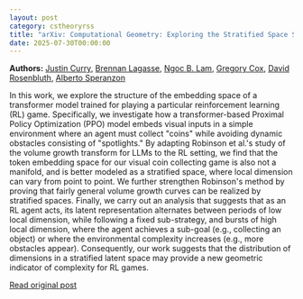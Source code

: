 ```yaml
---
layout: post
category: cstheoryrss
title: "arXiv: Computational Geometry: Exploring the Stratified Space Structure of an RL Game with the Volume"
date: 2025-07-30T00:00:00
---
```


**Authors:** [Justin Curry](https://dblp.uni-trier.de/search?q=Justin+Curry), [Brennan Lagasse](https://dblp.uni-trier.de/search?q=Brennan+Lagasse), [Ngoc B. Lam](https://dblp.uni-trier.de/search?q=Ngoc+B.+Lam), [Gregory Cox](https://dblp.uni-trier.de/search?q=Gregory+Cox), [David Rosenbluth](https://dblp.uni-trier.de/search?q=David+Rosenbluth), [Alberto Speranzon](https://dblp.uni-trier.de/search?q=Alberto+Speranzon)

In this work, we explore the structure of the embedding space of a
transformer model trained for playing a particular reinforcement learning (RL)
game. Specifically, we investigate how a transformer-based Proximal Policy
Optimization (PPO) model embeds visual inputs in a simple environment where an
agent must collect "coins" while avoiding dynamic obstacles consisting of
"spotlights." By adapting Robinson et al.'s study of the volume growth
transform for LLMs to the RL setting, we find that the token embedding space
for our visual coin collecting game is also not a manifold, and is better
modeled as a stratified space, where local dimension can vary from point to
point. We further strengthen Robinson's method by proving that fairly general
volume growth curves can be realized by stratified spaces. Finally, we carry
out an analysis that suggests that as an RL agent acts, its latent
representation alternates between periods of low local dimension, while
following a fixed sub-strategy, and bursts of high local dimension, where the
agent achieves a sub-goal (e.g., collecting an object) or where the
environmental complexity increases (e.g., more obstacles appear). Consequently,
our work suggests that the distribution of dimensions in a stratified latent
space may provide a new geometric indicator of complexity for RL games.

[Read original post](http://arxiv.org/abs/2507.22010v1)

